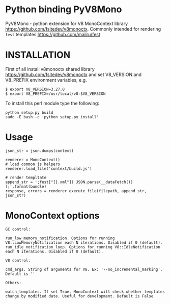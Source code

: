 # Python binding PyV8Mono

PyV8Mono - python extension for V8 MonoContext library <https://github.com/fsitedev/v8monoctx>.
Commonly intended for rendering `fest` templates <https://github.com/mailru/fest>

# INSTALLATION

First of all install v8monoctx shared library <https://github.com/fsitedev/v8monoctx> and set 
V8_VERSION and V8_PREFIX environment variables, e.g.

	$ export V8_VERSION=3.27.0
	$ export V8_PREFIX=/usr/local/v8-$V8_VERSION

To install this perl module type the following:

	python setup.py build
	sudo -E bash -c 'python setup.py install'


# Usage

	json_str = json.dumps(context)

	renderer = MonoContext()
	# load common js helpers
	renderer.load_file('context/build.js')

	# render templtate
	append_str = ';fest["{}.xml"]( JSON.parse(__dataFetch()) );'.format(bundle)
	response, errors = renderer.execute_file(filepath, append_str, json_str)


# MonoContext options

	GC control:

	run_low_memory_notification. Options for running V8::LowMemoryNotification each N iterations. Disabled if 0 (default).
	run_idle_notification_loop. Options for running V8::IdleNotification each N iterations. Disabled if 0 (default).

	V8 control:

	cmd_args. String of arguments for V8. Ex: '--no_incremental_marking', Default is ''

	Others:

	watch_templates. If set True, MonoContext will check whether templates change by modified date. Useful for development. Default is False
